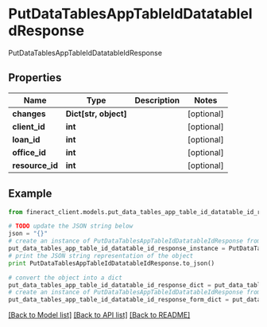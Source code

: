 # PutDataTablesAppTableIdDatatableIdResponse

PutDataTablesAppTableIdDatatableIdResponse 

## Properties

Name | Type | Description | Notes
------------ | ------------- | ------------- | -------------
**changes** | **Dict[str, object]** |  | [optional] 
**client_id** | **int** |  | [optional] 
**loan_id** | **int** |  | [optional] 
**office_id** | **int** |  | [optional] 
**resource_id** | **int** |  | [optional] 

## Example

```python
from fineract_client.models.put_data_tables_app_table_id_datatable_id_response import PutDataTablesAppTableIdDatatableIdResponse

# TODO update the JSON string below
json = "{}"
# create an instance of PutDataTablesAppTableIdDatatableIdResponse from a JSON string
put_data_tables_app_table_id_datatable_id_response_instance = PutDataTablesAppTableIdDatatableIdResponse.from_json(json)
# print the JSON string representation of the object
print PutDataTablesAppTableIdDatatableIdResponse.to_json()

# convert the object into a dict
put_data_tables_app_table_id_datatable_id_response_dict = put_data_tables_app_table_id_datatable_id_response_instance.to_dict()
# create an instance of PutDataTablesAppTableIdDatatableIdResponse from a dict
put_data_tables_app_table_id_datatable_id_response_form_dict = put_data_tables_app_table_id_datatable_id_response.from_dict(put_data_tables_app_table_id_datatable_id_response_dict)
```
[[Back to Model list]](../README.md#documentation-for-models) [[Back to API list]](../README.md#documentation-for-api-endpoints) [[Back to README]](../README.md)


